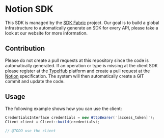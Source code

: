 
# Notion SDK

This SDK is managed by the [SDK Fabric](https://sdk-fabric.org/) project.
Our goal is to build a global infrastructure to automatically generate
an SDK for every API, please take a look at our website for more information.

## Contribution

Please do not create a pull requests at this repository since the code is
automatically generated. If an operation or type is missing at the client SDK
please register at the [TypeHub](https://typehub.cloud/) platform and create
a pull request at the [Notion](https://app.typehub.cloud/d/sdkfabric/notion)
specification. The system will then automatically create a GIT commit and update
the code.

## Usage

The following example shows how you can use the client:

```csharp
CredentialsInterface credentials = new HttpBearer('[access_token]');
Client client = Client::build(credentials);

// @TODO use the client
```
